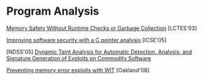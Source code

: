 # Program Analysis

[Memory Safety Without Runtime Checks or Garbage
Collection](https://argp.github.io/public/a8f45baeab77e1bf41d30dce444523b3.pdf)
[LCTES'03]

[Improving software security with a C pointer
analysis](https://suif.stanford.edu/papers/icse05.pdf) [ICSE'05]

[NDSS'05] [Dynamic Taint Analysis for Automatic Detection, Analysis, and
Signature Generation of Exploits on Commodity
Software](http://www.valgrind.org/docs/newsome2005.pdf)

[Preventing memory error exploits with
WIT](https://www.doc.ic.ac.uk/~cristic/papers/wit-sp-ieee-08.pdf) [Oakland'08]
